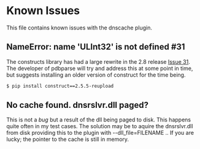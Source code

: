Known Issues
=========

This file contains known issues with the dnscache plugin.

## NameError: name 'ULInt32' is not defined #31

The constructs library has had a large rewrite in the 2.8 release [Issue 31](https://github.com/moyix/pdbparse/issues/31). The developer of pdbparse will try and address this at some point in time, but suggests installing an older version of construct for the time being.

```bash
$ pip install construct==2.5.5-reupload
```

## No cache found. dnsrslvr.dll paged?

This is not a *bug* but a result of the dll being paged to disk. This happens quite often in my test cases. The solution may be to aquire the dnsrslvr.dll from disk providing this to the plugin with --dll_file=FILENAME .. If you are lucky; the pointer to the cache is still in memory.
